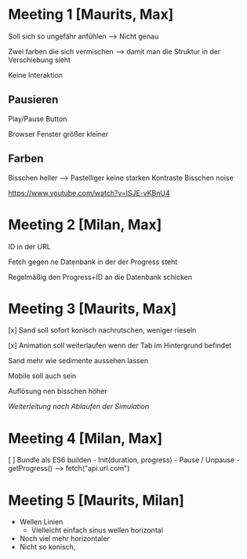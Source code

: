 # Meeting 1 [Maurits, Max]

Soll sich so ungefähr anfühlen --> Nicht genau

Zwei farben die sich vermischen --> damit man die Struktur in der Verschiebung sieht

Keine Interaktion

## Pausieren

Play/Pause Button

Browser Fenster größer kleiner

## Farben

Bisschen heller --> Pastelliger
keine starken Kontraste
Bisschen noise

https://www.youtube.com/watch?v=lSJE-vKBnU4


# Meeting 2 [Milan, Max]

ID in der URL

Fetch gegen ne Datenbank in der der Progress steht

Regelmäßig den Progress+ID an die Datenbank schicken

# Meeting 3 [Maurits, Max]

[x] Sand soll sofort konisch nachrutschen, weniger rieseln

[x] Animation soll weiterlaufen wenn der Tab im Hintergrund befindet

Sand mehr wie sedimente aussehen lassen

Mobile soll auch sein

Auflösung nen bisschen höher

*Weiterleitung nach Ablaufen der Simulation*

# Meeting 4 [Milan, Max]

[ ] Bundle als ES6 builden
    - Init(duration, progress)
    - Pause / Unpause
    - getProgress() 
      --> fetch("api.url.com")


# Meeting 5 [Maurits, Milan]
- Wellen Linien
  - Vielleicht einfach sinus wellen horizontal
- Noch viel mehr horizontaler
- Nicht so konisch, 
